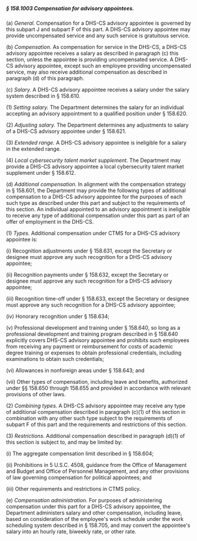 ##### § 158.1003 Compensation for advisory appointees. #####

(a) *General.* Compensation for a DHS-CS advisory appointee is governed by this subpart J and subpart F of this part. A DHS-CS advisory appointee may provide uncompensated service and any such service is gratuitous service.

(b) *Compensation.* As compensation for service in the DHS-CS, a DHS-CS advisory appointee receives a salary as described in paragraph (c) this section, unless the appointee is providing uncompensated service. A DHS-CS advisory appointee, except such an employee providing uncompensated service, may also receive additional compensation as described in paragraph (d) of this paragraph.

(c) *Salary.* A DHS-CS advisory appointee receives a salary under the salary system described in § 158.610.

(1) *Setting salary.* The Department determines the salary for an individual accepting an advisory appointment to a qualified position under § 158.620.

(2) *Adjusting salary.* The Department determines any adjustments to salary of a DHS-CS advisory appointee under § 158.621.

(3) *Extended range.* A DHS-CS advisory appointee is ineligible for a salary in the extended range.

(4) *Local cybersecurity talent market supplement.* The Department may provide a DHS-CS advisory appointee a local cybersecurity talent market supplement under § 158.612.

(d) *Additional compensation.* In alignment with the compensation strategy in § 158.601, the Department may provide the following types of additional compensation to a DHS-CS advisory appointee for the purposes of each such type as described under this part and subject to the requirements of this section. An individual appointed to an advisory appointment is ineligible to receive any type of additional compensation under this part as part of an offer of employment in the DHS-CS.

(1) *Types.* Additional compensation under CTMS for a DHS-CS advisory appointee is:

(i) Recognition adjustments under § 158.631, except the Secretary or designee must approve any such recognition for a DHS-CS advisory appointee;

(ii) Recognition payments under § 158.632, except the Secretary or designee must approve any such recognition for a DHS-CS advisory appointee;

(iii) Recognition time-off under § 158.633, except the Secretary or designee must approve any such recognition for a DHS-CS advisory appointee;

(iv) Honorary recognition under § 158.634;

(v) Professional development and training under § 158.640, so long as a professional development and training program described in § 158.640 explicitly covers DHS-CS advisory appointee and prohibits such employees from receiving any payment or reimbursement for costs of academic degree training or expenses to obtain professional credentials, including examinations to obtain such credentials;

(vi) Allowances in nonforeign areas under § 158.643; and

(vii) Other types of compensation, including leave and benefits, authorized under §§ 158.650 through 158.655 and provided in accordance with relevant provisions of other laws.

(2) *Combining types.* A DHS-CS advisory appointee may receive any type of additional compensation described in paragraph (c)(1) of this section in combination with any other such type subject to the requirements of subpart F of this part and the requirements and restrictions of this section.

(3) *Restrictions.* Additional compensation described in paragraph (d)(1) of this section is subject to, and may be limited by:

(i) The aggregate compensation limit described in § 158.604;

(ii) Prohibitions in 5 U.S.C. 4508, guidance from the Office of Management and Budget and Office of Personnel Management, and any other provisions of law governing compensation for political appointees; and

(iii) Other requirements and restrictions in CTMS policy.

(e) *Compensation administration.* For purposes of administering compensation under this part for a DHS-CS advisory appointee, the Department administers salary and other compensation, including leave, based on consideration of the employee's work schedule under the work scheduling system described in § 158.705, and may convert the appointee's salary into an hourly rate, biweekly rate, or other rate.
